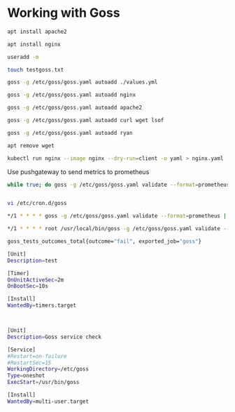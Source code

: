 # Working with Goss


```bash
apt install apache2
```

```bash
apt install nginx
```

```bash
useradd -m 
```

```bash
touch testgoss.txt
```

```bash
goss -g /etc/goss/goss.yaml autoadd ./values.yml
```

```bash
goss -g /etc/goss/goss.yaml autoadd nginx
```

```bash
goss -g /etc/goss/goss.yaml autoadd apache2
```

```bash
goss -g /etc/goss/goss.yaml autoadd curl wget lsof
```

```bash
goss -g /etc/goss/goss.yaml autoadd ryan
```


```bash
apt remove wget
```


```bash
kubectl run nginx --image nginx --dry-run=client -o yaml > nginx.yaml
```


Use pushgateway to send metrics to prometheus

```bash
while true; do goss -g /etc/goss/goss.yaml validate --format=prometheus | curl --data-binary @- http://172.30.1.2:30842/metrics/job/goss; echo metrics sent; sleep 20; done;


vi /etc/cron.d/goss

*/1 * * * * goss -g /etc/goss/goss.yaml validate --format=prometheus | curl --data-binary @- http://172.30.1.2:30842/metrics/job/goss;

*/1 * * * * root /usr/local/bin/goss -g /etc/goss/goss.yaml validate --format=prometheus | curl --data-binary @- http://172.30.1.2:32582/metrics/job/goss/instance/$(hostname) > /var/log/goss.log;
```

```bash
goss_tests_outcomes_total{outcome="fail", exported_job="goss"}
```

```bash
[Unit]
Description=test

[Timer]
OnUnitActiveSec=2m
OnBootSec=10s

[Install]
WantedBy=timers.target



[Unit]
Description=Goss service check

[Service]
#Restart=on-failure
#RestartSec=15
WorkingDirectory=/etc/goss
Type=oneshot
ExecStart=/usr/bin/goss

[Install]
WantedBy=multi-user.target
```
